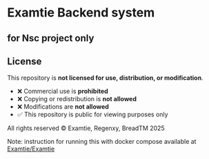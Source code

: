 # Examtie Backend system
## for Nsc project only 

## License

This repository is **not licensed for use, distribution, or modification**.

- ❌ Commercial use is **prohibited**
- ❌ Copying or redistribution is **not allowed**
- ❌ Modifications are **not allowed**
- ✅ This repository is public for viewing purposes only

All rights reserved © Examtie, Regenxy, BreadTM 2025

Note: instruction for running this with docker compose available at [Examtie/Examtie](https://github.com/Examtie/Examtie)
